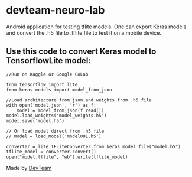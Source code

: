 # devteam-neuro-lab
Android application for testing tflite models. One can export Keras models and convert the .h5 file to .tflite file to test it on a mobile device.

## Use this code to convert Keras model to TensorflowLite model: 

```
//Run on Kaggle or Google CoLab

from tensorflow import lite
from keras.models import model_from_json

//Load architecture from json and weights from .h5 file 
with open('model.json', 'r') as f:
    model = model_from_json(f.read())
model.load_weights('model_weights.h5')
model.save('model.h5')

// Or load model direct from .h5 file 
// model = load_model('model001.h5')

converter = lite.TFLiteConverter.from_keras_model_file("model.h5")
tflite_model = converter.convert()
open("model.tflite", "wb").write(tflite_model)
```

Made by [DevTeam](https://www.devteam.ro)
